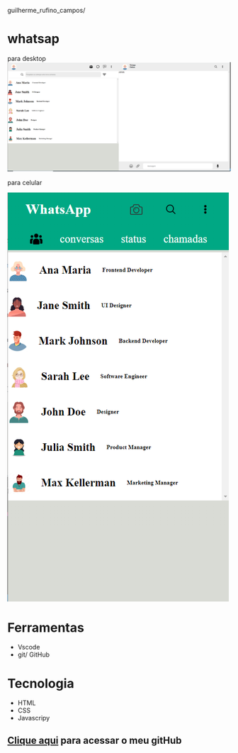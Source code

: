 guilherme_rufino_campos/
# whatsap


para desktop 
![](./imagensReadme/telaDesktop.png) 


para celular

![](./imagensReadme/readmeCell.png)
# Ferramentas 
+ Vscode
+ git/ GitHub
# Tecnologia
+ HTML
+ CSS
+ Javascripy



## [Clique aqui](https://github.com/rufinoguilherme633?) para acessar o meu gitHub

